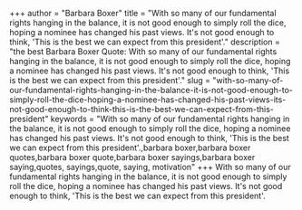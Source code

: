 +++
author = "Barbara Boxer"
title = "With so many of our fundamental rights hanging in the balance, it is not good enough to simply roll the dice, hoping a nominee has changed his past views. It's not good enough to think, 'This is the best we can expect from this president'."
description = "the best Barbara Boxer Quote: With so many of our fundamental rights hanging in the balance, it is not good enough to simply roll the dice, hoping a nominee has changed his past views. It's not good enough to think, 'This is the best we can expect from this president'."
slug = "with-so-many-of-our-fundamental-rights-hanging-in-the-balance-it-is-not-good-enough-to-simply-roll-the-dice-hoping-a-nominee-has-changed-his-past-views-its-not-good-enough-to-think-this-is-the-best-we-can-expect-from-this-president"
keywords = "With so many of our fundamental rights hanging in the balance, it is not good enough to simply roll the dice, hoping a nominee has changed his past views. It's not good enough to think, 'This is the best we can expect from this president'.,barbara boxer,barbara boxer quotes,barbara boxer quote,barbara boxer sayings,barbara boxer saying,quotes, sayings,quote, saying, motivation"
+++
With so many of our fundamental rights hanging in the balance, it is not good enough to simply roll the dice, hoping a nominee has changed his past views. It's not good enough to think, 'This is the best we can expect from this president'.
